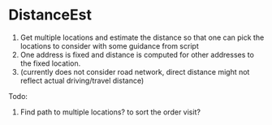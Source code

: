 # DistanceEst
1. Get multiple locations and estimate the distance so that one can pick the locations to consider with some guidance from script
2. One address is fixed and distance is computed for other addresses to the fixed location.
3. (currently does not consider road network, direct distance might not reflect actual driving/travel distance)

Todo:
  1. Find path to multiple locations? to sort the order visit?
